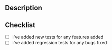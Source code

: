 ## Description

<!-- Describe the changes you made in this PR, and link to any relevant issues or documentation -->

## Checklist

- [ ] I've added new tests for any features added
- [ ] I've added regression tests for any bugs fixed
